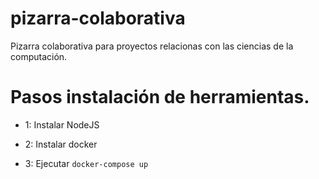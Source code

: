 # pizarra-colaborativa
Pizarra colaborativa para proyectos relacionas con las ciencias de la computación.

# Pasos instalación de herramientas.

- 1: Instalar NodeJS

- 2: Instalar docker

- 3: Ejecutar `docker-compose up`
